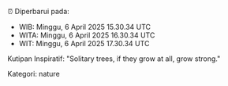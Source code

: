 ⏰ Diperbarui pada:
- WIB: Minggu, 6 April 2025 15.30.34 UTC
- WITA: Minggu, 6 April 2025 16.30.34 UTC
- WIT: Minggu, 6 April 2025 17.30.34 UTC

Kutipan Inspiratif:
"Solitary trees, if they grow at all, grow strong."


Kategori: nature

